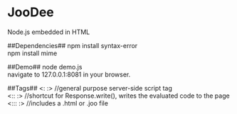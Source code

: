 JooDee
======

Node.js embedded in HTML

##Dependencies##
npm install syntax-error<br>
npm install mime

##Demo##
node demo.js<br>
navigate to 127.0.0.1:8081 in your browser.

##Tags##
<:   :> //general purpose server-side script tag<br>
<::  :> //shortcut for Response.write(), writes the evaluated code to the page<br>
<::: :> //includes a .html or .joo file